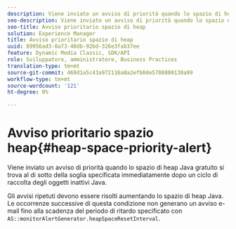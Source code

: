```yaml
---
description: Viene inviato un avviso di priorità quando lo spazio di heap Java gratuito si trova al di sotto della soglia specificata immediatamente dopo un ciclo di raccolta degli oggetti inattivi Java.
seo-description: Viene inviato un avviso di priorità quando lo spazio di heap Java gratuito si trova al di sotto della soglia specificata immediatamente dopo un ciclo di raccolta degli oggetti inattivi Java.
seo-title: Avviso prioritario spazio di heap
solution: Experience Manager
title: Avviso prioritario spazio di heap
uuid: 89956ad3-8a73-40db-92bd-326e3fab37ee
feature: Dynamic Media Classic, SDK/API
role: Sviluppatore, amministratore, Business Practices
translation-type: tm+mt
source-git-commit: 469d1a5c43a972116a8a2efb0de5708800130a99
workflow-type: tm+mt
source-wordcount: '121'
ht-degree: 0%

---
```



# Avviso prioritario spazio heap{#heap-space-priority-alert}

Viene inviato un avviso di priorità quando lo spazio di heap Java gratuito si trova al di sotto della soglia specificata immediatamente dopo un ciclo di raccolta degli oggetti inattivi Java.

Gli avvisi ripetuti devono essere risolti aumentando lo spazio di heap Java. Le occorrenze successive di questa condizione non generano un avviso e-mail fino alla scadenza del periodo di ritardo specificato con `AS::monitorAlertGenerator.heapSpaceResetInterval`.
